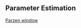 ## Parameter Estimation

[Parzen window](https://github.com/windrises/pattern_recognition/tree/master/parameter_estimation/parzen_window.ipynb)
